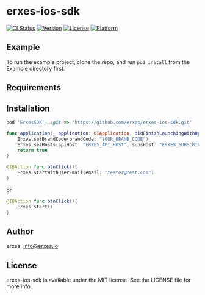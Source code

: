 # erxes-ios-sdk

[![CI Status](https://img.shields.io/travis/devpurevee/ErxesSDK.svg?style=flat)](https://travis-ci.org/devpurevee/ErxesSDK)
[![Version](https://img.shields.io/cocoapods/v/ErxesSDK.svg?style=flat)](https://cocoapods.org/pods/ErxesSDK)
[![License](https://img.shields.io/cocoapods/l/ErxesSDK.svg?style=flat)](https://cocoapods.org/pods/ErxesSDK)
[![Platform](https://img.shields.io/cocoapods/p/ErxesSDK.svg?style=flat)](https://cocoapods.org/pods/ErxesSDK)

## Example

To run the example project, clone the repo, and run `pod install` from the Example directory first.

## Requirements

## Installation

```ruby
pod 'ErxesSDK', :git => 'https://github.com/erxes/erxes-ios-sdk.git'
```

```swift
func application(_ application: UIApplication, didFinishLaunchingWithOptions launchOptions: [UIApplicationLaunchOptionsKey: Any]?) -> Bool {
    Erxes.setBrandCode(brandCode: "YOUR_BRAND_CODE")
    Erxes.setHosts(apiHost: "ERXES_API_HOST", subsHost: "ERXES_SUBSCRIPTION_HOST")
    return true
}
```

```swift
@IBAction func btnClick(){
    Erxes.startWithUserEmail(email: "tester@test.com")
}
```
or
```swift
@IBAction func btnClick(){
    Erxes.start()
}
```

## Author

erxes, info@erxes.io

## License

erxes-ios-sdk is available under the MIT license. See the LICENSE file for more info.
